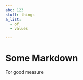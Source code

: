 ```yaml
---
abc: 123
stuff: things
a_list:
  - of
  - values

---
```





































# Some Markdown

For good measure



































